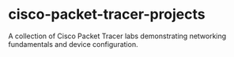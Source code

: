 # cisco-packet-tracer-projects
A collection of Cisco Packet Tracer labs demonstrating networking fundamentals and device configuration.

